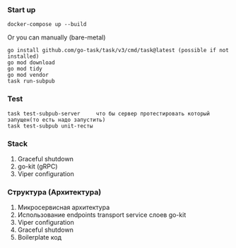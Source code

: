 ### Start up

```
docker-compose up --build
```

Or you can manually (bare-metal)

```
go install github.com/go-task/task/v3/cmd/task@latest (possible if not installed)
go mod download
go mod tidy
go mod vendor
task run-subpub
```

### Test

```
task test-subpub-server     что бы сервер протестировать который запущен(то есть надо запустить)
task test-subpub unit-тесты
```

### Stack

1. Graceful shutdown
2. go-kit (gRPC)
3. Viper configuration

### Структура (Архитектура)

1. Микросервисная архитектура
2. Использование endpoints transport service слоев go-kit
3. Viper configuration
4. Graceful shutdown
5. Boilerplate код
